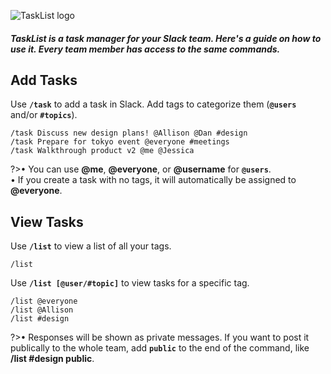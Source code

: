 ![TaskList logo](https://s3.amazonaws.com/tasklistguru/tasklist.png)

<h5>
TaskList is a task manager for your Slack team. Here's a guide on how to use it. Every team member has access to the same commands.
</h5>

## Add Tasks

Use **`/task`** to add a task in Slack. Add tags to categorize them (**`@users`** and/or **`#topics`**).

```examples
/task Discuss new design plans! @Allison @Dan #design
/task Prepare for tokyo event @everyone #meetings
/task Walkthrough product v2 @me @Jessica
```

?>&bull; You can use **@me**, **@everyone**, or **@username** for **`@users`**.<br />&bull; If you create a task with no tags, it will automatically be assigned to **@everyone**.

## View Tasks

Use **`/list`** to view a list of all your tags.

```examples
/list
```

Use **`/list [@user/#topic]`** to view tasks for a specific tag.

```examples
/list @everyone
/list @Allison
/list #design
```

?>&bull; Responses will be shown as private messages. If you want to post it publically to the whole team, add **`public`** to the end of the command, like **/list #design public**.
